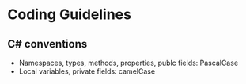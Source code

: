 # Coding Guidelines

## C# conventions
* Namespaces, types, methods, properties, publc fields: PascalCase
* Local variables, private fields: camelCase
